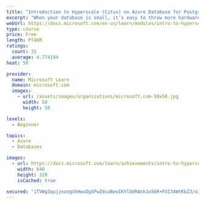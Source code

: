 ```yaml
---
title: "Introduction to Hyperscale (Citus) on Azure Database for PostgreSQL"
excerpt: "When your database is small, it’s easy to throw more hardware at the problem and scale up. As these tables grow, you need to think about other ways to scale your database. Azure Database for PostgreSQL Hyperscale (Citus) transforms open-source PostgreSQL into a distributed database solution, reliably and securely managed on Azure."
webUrl: https://docs.microsoft.com/en-us/learn/modules/intro-to-hyperscale/
type: course
price: Free
length: PT46M
ratings:
  count: 31
  average: 4.774194
heat: 50

provider:
  name: Microsoft Learn
  domain: microsoft.com
  images:
    - url: /assets/images/organizations/microsoft.com-50x50.jpg
      width: 50
      height: 50

levels:
  - Beginner

topics:
  - Azure
  - Databases

images:
  - url: https://docs.microsoft.com/learn/achievements/intro-to-hyperscale-social.png
    width: 640
    height: 320
    isCached: true

secured: "iTVWg3qujjezogVkHwuDgSPwZdxaBeoIKYlOdRAnk1o56R+FUI34WtKbZ3/oI8oXl9dDcZkPEha3W7wMN1MIw5vjoLXu1v+VObGABG8lkFH4wOgj78c7TpShFfBXcNMO4e52uNaGqn2/IlxSImd3baO7iMaGxjNQzFiAsl1qmdOJWAl8Jp5KzFSAJCknRhUOK7xKOXh8zZSDPTFs7+NW7r5OneyhurfPwWot8KTlaLJen2XKoW74UVPZ7i/Dd5CuCVDCLHUPqdMCFIzl4rEddIJE0uUwn0MvdjEkhW5niaXZ8SFNtSE7KcmjgMJvnuBw+u5eShkUTT2ftOCfTYzNW9L8VEMNjUnpcfTV48AWH5GIxhj0LUql++ECQ0j73BNiVEOX4DSJJxFVBjcBdei18rZ5xXNR4+PbXFWSGDWVct0=;EY0m2UXhrEwo0ozZFsmvBw=="
---
```


